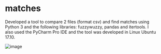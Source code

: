 # matches

Developed a tool to compare 2 files (format csv) and find matches using Python 3 and the following libraries: 
fuzzywuzzy, pandas and itertools. I also used the PyCharm Pro IDE and the tool was developed in Linux Ubuntu 17.10.

![image](https://github.com/Jorge36/matches/assets/36677503/4d78e83f-ab9f-4e80-a7e8-409975e112e0)

